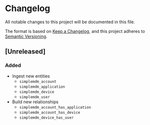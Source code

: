 # Changelog

All notable changes to this project will be documented in this file.

The format is based on [Keep a Changelog](https://keepachangelog.com/en/1.0.0/),
and this project adheres to
[Semantic Versioning](https://semver.org/spec/v2.0.0.html).

## [Unreleased]

### Added

- Ingest new entities
  - `simplemdm_account`
  - `simplemdm_application`
  - `simplemdm_device`
  - `simplemdm_user`
- Build new relationships
  - `simplemdm_account_has_application`
  - `simplemdm_account_has_device`
  - `simplemdm_device_has_user`
